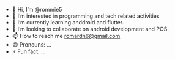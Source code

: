 - 👋 Hi, I’m @rommie5
- 👀 I’m interested in programming and tech related activities
- 🌱 I’m currently learning anddroid and flutter.
- 💞️ I’m looking to collaborate on android development and POS.
- 📫 How to reach me romardn6@gmail.com
- 😄 Pronouns: ...
- ⚡ Fun fact: ...

<!---
rommie5/rommie5 is a ✨ special ✨ repository because its `README.md` (this file) appears on your GitHub profile.
You can click the Preview link to take a look at your changes.
--->

